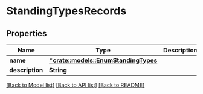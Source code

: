 # StandingTypesRecords

## Properties

Name | Type | Description | Notes
------------ | ------------- | ------------- | -------------
**name** | [***crate::models::EnumStandingTypes**](EnumStandingTypes.md) |  | [optional] 
**description** | **String** |  | [optional] 

[[Back to Model list]](../README.md#documentation-for-models) [[Back to API list]](../README.md#documentation-for-api-endpoints) [[Back to README]](../README.md)


